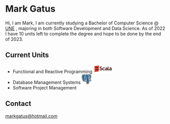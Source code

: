 Mark Gatus
==========
Hi, I am Mark, I am currently studying a Bachelor of Computer Science @ [UNE](https://www.une.edu.au/) , majoring in both Software Development and Data Science. As of 2022 
I have 10 units left to complete the degree and hope to be done by the end of 2023.

Current Units
-------------
- Functional and Reactive Programming ![alt text](./Scala1.png)
- Database Management Systems ![alt text](./PostgreSQL.png)
- Software Project Management

Contact
-------
markgatus@hotmail.com
